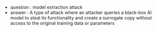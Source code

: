 - question : model extraction attack
- answer : A type of attack where an attacker queries a black-box AI model to steal its functionality and create a surrogate copy without access to the original training data or parameters